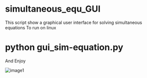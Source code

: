 # simultaneous_equ_GUI
This script show a graphical user interface for solving simultaneous equations
To run on linux 
# python gui_sim-equation.py 
And Enjoy

![image1](https://user-images.githubusercontent.com/76828245/145391488-9f180c4b-8a6d-4418-84c5-c9f79130621a.png)
